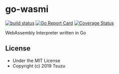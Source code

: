 # go-wasmi
[![build status](https://img.shields.io/circleci/project/github/cs3238-tsuzu/go-wasmi.svg)](https://circleci.com/gh/cs3238-tsuzu/go-wasmi)
[![Go Report Card](https://goreportcard.com/badge/github.com/cs3238-tsuzu/go-wasmi)](https://goreportcard.com/report/github.com/cs3238-tsuzu/go-wasmi)
[![Coverage Status](https://coveralls.io/repos/github/cs3238-tsuzu/go-wasmi/badge.svg?branch=master)](https://coveralls.io/github/cs3238-tsuzu/go-wasmi?branch=master)

WebAssembly Interpreter written in Go

## License
- Under the MIT License
- Copyright (c) 2019 Tsuzu